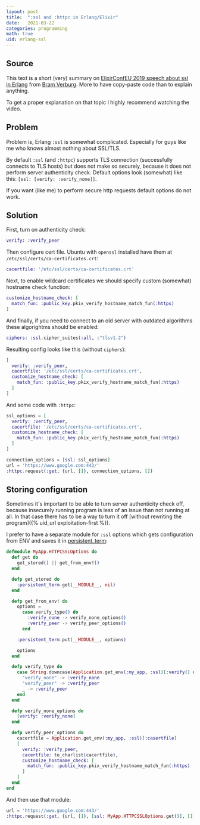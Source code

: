 ```yaml
---
layout: post
title:  ":ssl and :httpc in Erlang/Elixir"
date:   2021-03-22
categories: programming
math: true
uid: erlang-ssl
---
```


## Source

This text is a short (very) summary on [ElixirConfEU 2019 speech about ssl in Erlang](https://youtu.be/0jzcPnsE4nQ) from [Bram Verburg](https://twitter.com/voltonez). More to have copy-paste code than to explain anything.

To get a proper explanation on that topic I highly recommend watching the video.

## Problem
Problem is, Erlang `:ssl` is somewhat complicated. Especially for guys like me who knows almost nothing about SSL/TLS.

By default `:ssl` (and `:httpc`) supports TLS connection (successfully connects to TLS hosts) but does not make so securely, because it does not perform server authenticity check. Default options look (somewhat) like this: `[ssl: [verify: :verify_none]]`.

If you want (like me) to perform secure http requests default options do not work.

## Solution
First, turn on authenticity check:
```elixir
verify: :verify_peer
```
Then configure cert file. Ubuntu with `openssl` installed have them at `/etc/ssl/certs/ca-certificates.crt`:
```elixir
cacertfile: '/etc/ssl/certs/ca-certificates.crt'
```
Next, to enable wildcard certificates we should specify custom (somewhat) hostname check function:
```elixir
customize_hostname_check: [
  match_fun: :public_key.pkix_verify_hostname_match_fun(:https)
]
```
And finally, if you need to connect to an old server with outdated algorithms these algorightms should be enabled:
```elixir
ciphers: :ssl.cipher_suites(:all, :"tlsv1.2")
```

Resulting config looks like this (without `ciphers`):
```elixir
[
  verify: :verify_peer,
  cacertfile: '/etc/ssl/certs/ca-certificates.crt',
  customize_hostname_check: [
    match_fun: :public_key.pkix_verify_hostname_match_fun(:https)
  ]
]
```

And some code with `:httpc`:
```elixir
ssl_options = [
  verify: :verify_peer,
  cacertfile: '/etc/ssl/certs/ca-certificates.crt',
  customize_hostname_check: [
    match_fun: :public_key.pkix_verify_hostname_match_fun(:https)
  ]
]

connection_options = [ssl: ssl_options]
url = 'https://www.google.com:443/'
:httpc.request(:get, {url, []}, connection_options, [])
```

## Storing configuration
Sometimes it's important to be able to turn server authenticity check off, because insecurely running program is less of an issue than not running at all. In that case there has to be a way to turn it off [without rewriting the program]({% uid_url exploitation-first %}).

I prefer to have a separate module for `:ssl` options which gets configuration from ENV and saves it in [persistent_term](https://erlang.org/doc/man/persistent_term.html):
```elixir
defmodule MyApp.HTTPCSSLOptions do
  def get do
    get_stored() || get_from_env!()
  end

  defp get_stored do
    :persistent_term.get(__MODULE__, nil)
  end

  defp get_from_env! do
    options =
      case verify_type() do
        :verify_none -> verify_none_options()
        :verify_peer -> verify_peer_options()
      end

    :persistent_term.put(__MODULE__, options)

    options
  end

  defp verify_type do
    case String.downcase(Application.get_env(:my_app, :ssl)[:verify]) do
      "verify_none" -> :verify_none
      "verify_peer" -> :verify_peer
      _ -> :verify_peer
    end
  end

  defp verify_none_options do
    [verify: :verify_none]
  end

  defp verify_peer_options do
    cacertfile = Application.get_env(:my_app, :ssl)[:casertfile]
    [
      verify: :verify_peer,
      cacertfile: to_charlist(cacertfile),
      customize_hostname_check: [
        match_fun: :public_key.pkix_verify_hostname_match_fun(:https)
      ]
    ]
  end
end
```
And then use that module:
```elixir
url = 'https://www.google.com:443/'
:httpc.request(:get, {url, []}, [ssl: MyApp.HTTPCSSLOptions.get()], [])
```
